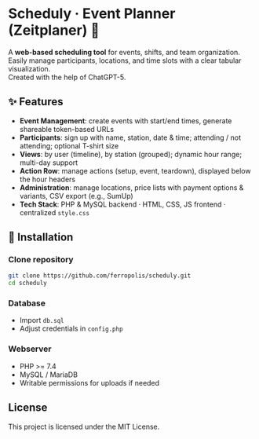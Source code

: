 # Scheduly · Event Planner (Zeitplaner) 📅

A **web-based scheduling tool** for events, shifts, and team organization.  
Easily manage participants, locations, and time slots with a clear tabular visualization.  
Created with the help of ChatGPT-5.

## ✨ Features

- **Event Management**: create events with start/end times, generate shareable token-based URLs  
- **Participants**: sign up with name, station, date & time; attending / not attending; optional T-shirt size  
- **Views**: by user (timeline), by station (grouped); dynamic hour range; multi-day support  
- **Action Row**: manage actions (setup, event, teardown), displayed below the hour headers  
- **Administration**: manage locations, price lists with payment options & variants, CSV export (e.g., SumUp)  
- **Tech Stack**: PHP & MySQL backend · HTML, CSS, JS frontend · centralized `style.css`  

## 🚀 Installation

### Clone repository
   ```bash
   git clone https://github.com/ferropolis/scheduly.git
   cd scheduly
   ```

### Database
- Import `db.sql`  
- Adjust credentials in `config.php`  

### Webserver
- PHP >= 7.4  
- MySQL / MariaDB  
- Writable permissions for uploads if needed 

## License

This project is licensed under the MIT License.
